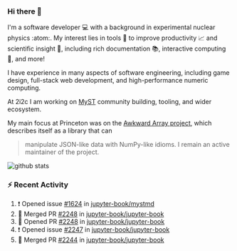 ### Hi there 👋 

I'm a software developer 💻 with a background in experimental nuclear physics :atom:. My interest lies in tools :wrench: to improve productivity :chart_with_upwards_trend: and scientific insight :telescope:, including rich documentation 📚, interactive computing 🧮, and more! 

I have experience in many aspects of software engineering, including game design, full-stack web development, and high-performance numeric computing. 

At 2i2c I am working on [MyST](https://github.com/jupyter-book/mystmd) community building, tooling, and wider ecosystem. 

My main focus at Princeton was on the [Awkward Array project](awkward-array.org/), which describes itself as a library that can 
> manipulate JSON-like data with NumPy-like idioms. I remain an active maintainer of the project. 

![github stats](https://github-readme-stats.vercel.app/api?username=agoose77&show_icons=true&hide_rank=true&hide_title=true&bg_color=30,e76445,904e95&text_color=efe3ec&icon_color=efe3ec)
<!--
**agoose77/agoose77** is a ✨ _special_ ✨ repository because its `README.md` (this file) appears on your GitHub profile.

Here are some ideas to get you started:

- 🔭 I’m currently working on ...
- 🌱 I’m currently learning ...
- 👯 I’m looking to collaborate on ...
- 🤔 I’m looking for help with ...
- 💬 Ask me about ...
- 📫 How to reach me: ...
- 😄 Pronouns: ...
- ⚡ Fun fact: ...
-->

### :zap: Recent Activity

<!--START_SECTION:activity-->
1. ❗ Opened issue [#1624](https://github.com/jupyter-book/mystmd/issues/1624) in [jupyter-book/mystmd](https://github.com/jupyter-book/mystmd)
2. 🎉 Merged PR [#2248](https://github.com/jupyter-book/jupyter-book/pull/2248) in [jupyter-book/jupyter-book](https://github.com/jupyter-book/jupyter-book)
3. 💪 Opened PR [#2248](https://github.com/jupyter-book/jupyter-book/pull/2248) in [jupyter-book/jupyter-book](https://github.com/jupyter-book/jupyter-book)
4. ❗ Opened issue [#2247](https://github.com/jupyter-book/jupyter-book/issues/2247) in [jupyter-book/jupyter-book](https://github.com/jupyter-book/jupyter-book)
5. 🎉 Merged PR [#2244](https://github.com/jupyter-book/jupyter-book/pull/2244) in [jupyter-book/jupyter-book](https://github.com/jupyter-book/jupyter-book)
<!--END_SECTION:activity-->
